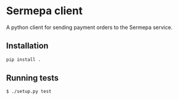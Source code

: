 # Sermepa client

A python client for sending payment orders to the Sermepa service.

## Installation

```bash
pip install .
```

## Running tests

```bash
$ ./setup.py test
```



